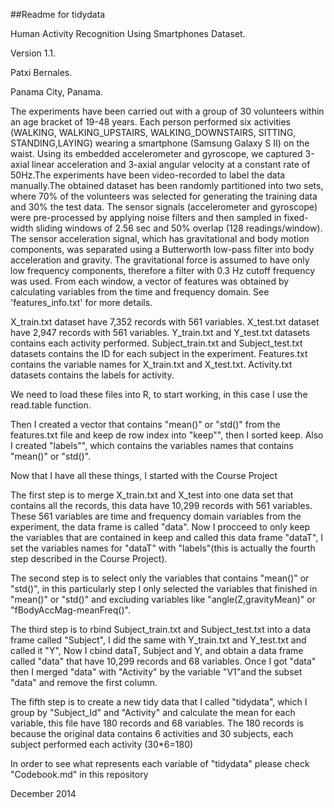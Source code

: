 ##Readme for tidydata

Human Activity Recognition Using Smartphones Dataset.

Version 1.1.

Patxi Bernales.

Panama City, Panama.

The experiments have been carried out with a group of 30 volunteers within an age bracket of 19-48 years. Each person performed six activities (WALKING, WALKING_UPSTAIRS, WALKING_DOWNSTAIRS, SITTING, STANDING,LAYING) wearing a smartphone (Samsung Galaxy S II) on the waist. Using its embedded accelerometer and gyroscope, we captured 3-axial linear acceleration and 3-axial angular velocity at a constant rate of 50Hz.The experiments have been video-recorded to label the data manually.The obtained dataset has been randomly partitioned into two sets, where 70% of the volunteers was selected for generating the training data and 30% the test data. The sensor signals (accelerometer and gyroscope) were pre-processed by applying noise filters and then sampled in fixed-width sliding windows of 2.56 sec and 50% overlap (128 readings/window). The sensor acceleration signal, which has gravitational and body motion components, was separated using a Butterworth low-pass filter into body acceleration and gravity. The gravitational force is assumed to have only low frequency components, therefore a filter with 0.3 Hz cutoff frequency was used. From each window, a vector of features was obtained by calculating variables from the time and frequency domain. See 'features_info.txt' for more details. 

X_train.txt dataset have 7,352 records with 561 variables.
X_test.txt dataset have 2,947 records with 561 variables.
Y_train.txt and Y_test.txt datasets contains each activity performed.
Subject_train.txt and Subject_test.txt datasets contains the ID for each subject in the experiment.
Features.txt contains the variable names for X_train.txt and X_test.txt.
Activity.txt datasets contains the labels for activity.

We need to load these files into R, to start working, in this case I use the read.table function.

Then I created a vector that contains "mean()" or "std()" from the features.txt file and keep de row index into "keep"", then I sorted keep. Also I created "labels"", which contains the variables names that contains "mean()" or "std()". 

Now that I have all these things, I started with the Course Project

The first step is to merge X_train.txt and X_test into one data set that contains all the records, this data
have 10,299 records with 561 variables. These 561 variables are time and frequency domain variables from the
experiment, the data frame is called "data". Now I procceed to only keep the variables that are contained in keep and called this data frame "dataT", I set the variables names for "dataT" with "labels"(this is actually the fourth step described in the Course Project).

The second step is to select only the variables that contains "mean()" or "std()", in this particularly step I only selected the variables that finished in "mean()" or "std()" and excluding variables like               "angle(Z,gravityMean)" or "fBodyAccMag-meanFreq()".

The third step is to rbind Subject_train.txt and Subject_test.txt into a data frame called "Subject", I did the same with Y_train.txt and Y_test.txt and called it "Y", Now I cbind dataT, Subject and Y, and obtain a data frame called "data" that have 10,299 records and 68 variables. Once I got "data" then I merged "data" with "Activity" by the variable "V1"and the subset "data" and remove the first column.

The fifth step is to create a new tidy data that I called "tidydata", which I group by "Subject_Id" and "Activity" and calculate the mean for each variable, this file have 180 records and 68 variables. The 180 records is because the original data contains 6 activities and 30 subjects, each subject performed each activity (30*6=180)

In order to see what represents each variable of "tidydata" please check "Codebook.md" in this repository

December 2014


        
